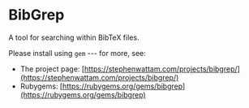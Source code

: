 # BibGrep
A tool for searching within BibTeX files.

Please install using `gem` --- for more, see:

 * The project page: [https://stephenwattam.com/projects/bibgrep/](https://stephenwattam.com/projects/bibgrep/)
 * Rubygems: [https://rubygems.org/gems/bibgrep](https://rubygems.org/gems/bibgrep)

